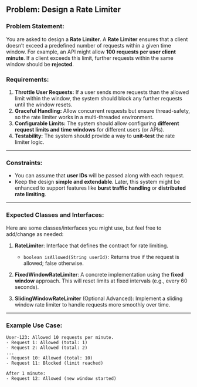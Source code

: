 ## **Problem: Design a Rate Limiter**

### Problem Statement:
You are asked to design a **Rate Limiter**. A **Rate Limiter** ensures that a client doesn’t exceed a predefined number of requests within a given time window. For example, an API might allow **100 requests per user client minute**. If a client exceeds this limit, further requests within the same window should be **rejected**.

### Requirements:
1. **Throttle User Requests:** If a user sends more requests than the allowed limit within the window, the system should block any further requests until the window resets.
2. **Graceful Handling:** Allow concurrent requests but ensure thread-safety, so the rate limiter works in a multi-threaded environment.
3. **Configurable Limits:** The system should allow configuring **different request limits and time windows** for different users (or APIs).
4. **Testability:** The system should provide a way to **unit-test** the rate limiter logic.

---

### Constraints:
- You can assume that **user IDs** will be passed along with each request.
- Keep the design **simple and extendable**. Later, this system might be enhanced to support features like **burst traffic handling** or **distributed rate limiting**.

---

### Expected Classes and Interfaces:
Here are some classes/interfaces you might use, but feel free to add/change as needed:

1. **RateLimiter**: Interface that defines the contract for rate limiting.
    - `boolean isAllowed(String userId)`: Returns true if the request is allowed; false otherwise.

2. **FixedWindowRateLimiter**: A concrete implementation using the **fixed window** approach. This will reset limits at fixed intervals (e.g., every 60 seconds).

3. **SlidingWindowRateLimiter** (Optional Advanced): Implement a sliding window rate limiter to handle requests more smoothly over time.

---

### Example Use Case:

```plaintext
User-123: Allowed 10 requests per minute.
- Request 1: Allowed (total: 1)
- Request 2: Allowed (total: 2)
...
- Request 10: Allowed (total: 10)
- Request 11: Blocked (limit reached)

After 1 minute:
- Request 12: Allowed (new window started)
```
